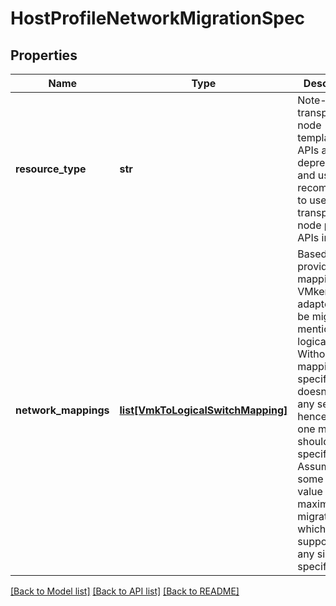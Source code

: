 # HostProfileNetworkMigrationSpec

## Properties
Name | Type | Description | Notes
------------ | ------------- | ------------- | -------------
**resource_type** | **str** | Note- transport node templates APIs are deprecated and user is recommended to use transport node profiles APIs instead. | 
**network_mappings** | [**list[VmkToLogicalSwitchMapping]**](VmkToLogicalSwitchMapping.md) | Based on provided mappings, VMkernal adapters will be migrated to mentioned logical switch. Without mappings specification doesn&#x27;t make any sense, hence minium one mapping should be specified. Assuming some sane value of 10 maximum migrations which will be supported by any single specification.  | [optional] 

[[Back to Model list]](../README.md#documentation-for-models) [[Back to API list]](../README.md#documentation-for-api-endpoints) [[Back to README]](../README.md)

